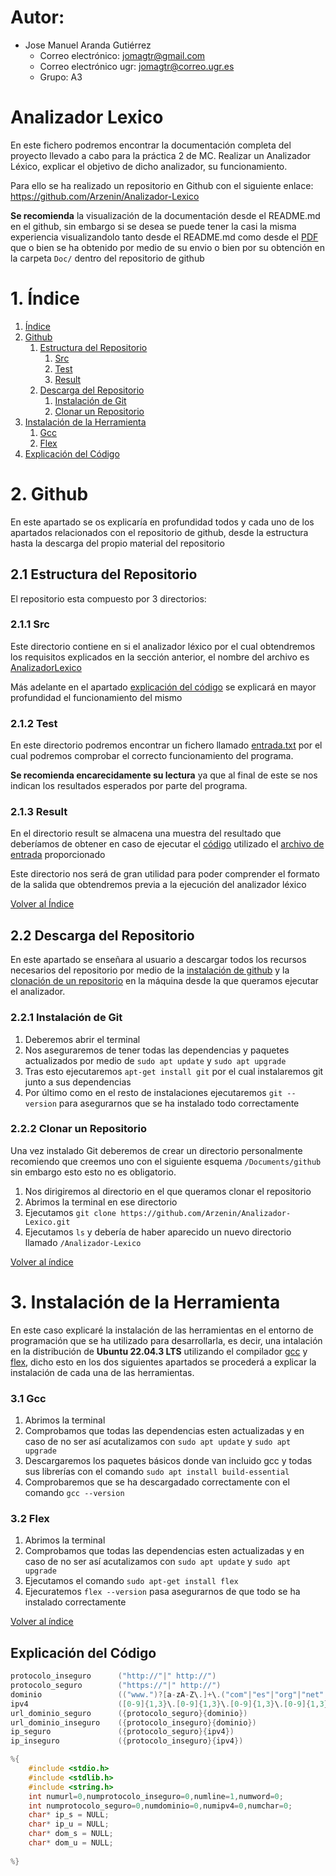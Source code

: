 # Autor:
- Jose Manuel Aranda Gutiérrez
  - Correo electrónico: jomagtr@gmail.com
  - Correo electrónico ugr: jomagtr@correo.ugr.es
  - Grupo: A3

# Analizador Lexico

En este fichero podremos encontrar la documentación completa del proyecto llevado a cabo para la práctica 2 de MC.
Realizar un Analizador Léxico, explicar el objetivo de dicho analizador, su funcionamiento.

Para ello se ha realizado un repositorio en Github con el siguiente enlace: https://github.com/Arzenin/Analizador-Lexico

__Se recomienda__ la visualización de la documentación desde el README.md en el github, sin embargo si se desea se puede tener la casi la misma experiencia visualizandolo tanto desde el README.md como desde el [PDF](Doc/) que o bien se ha obtenido por medio de su envio o bien por su obtención en la carpeta `Doc/` dentro del repositorio de github

# 1. Índice

1. [Índice](#1-índice)
2. [Github](#2-github)
   1. [Estructura del Repositorio](#21-estructura-del-repositorio)
      1. [Src](Src/#211src)
      2. [Test](Test/#212test)
      3. [Result](Result/#213result)
   2. [Descarga del Repositorio](#22-descarga-del-repositorio)
      1. [Instalación de Git](#221-instalación-de-git)
      2. [Clonar un Repositorio](#222-clonar-un-repositorio)
3. [Instalación de la Herramienta](#3-instalación-de-la-herramienta)
   1. [Gcc](#31-gcc)
   2. [Flex](#32-flex)
4. [Explicación del Código](#explicación-del-código)

# 2. Github
En este apartado se os explicaría en profundidad todos y cada uno de los apartados relacionados con el repositorio de github, desde la estructura hasta la descarga del propio material del repositorio

## 2.1 Estructura del Repositorio

El repositorio esta compuesto por 3 directorios:

### 2.1.1 Src
Este directorio contiene en si el analizador léxico por el cual obtendremos los requisitos explicados en la sección anterior, el nombre del archivo es [AnalizadorLexico](Src/AnalizadorLexico)

Más adelante en el apartado [explicación del código](#explicación-del-código) se explicará en mayor profundidad el funcionamiento del mismo


### 2.1.2 Test
En este directorio podremos encontrar un fichero llamado [entrada.txt](Test/entrada.txt) por el cual podremos comprobar el correcto funcionamiento del programa.


__Se recomienda encarecidamente su lectura__ ya que al final de este se nos indican los resultados esperados por parte del programa.


### 2.1.3 Result
En el directorio result se almacena una muestra del resultado que deberíamos de obtener en caso de ejecutar el [código](Src/AnalizadorLexico) utilizado el [archivo de entrada](Test/entrada.txt) proporcionado

Este directorio nos será de gran utilidad para poder comprender el formato de la salida que obtendremos previa a la ejecución del analizador léxico


[Volver al Índice](#índice)

## 2.2 Descarga del Repositorio
En este apartado se enseñara al usuario a descargar todos los recursos necesarios del repositorio por medio de la [instalación de github](#instalación-de-git) y la [clonación de un repositorio](clonar-un-repositorio) en la máquina desde la que queramos ejecutar el analizador.

### 2.2.1 Instalación de Git
1. Deberemos abrir el terminal
2. Nos aseguraremos de tener todas las dependencias y paquetes actualizados por medio de `sudo apt update` y `sudo apt upgrade`
3. Tras esto ejecutaremos `apt-get install git` por el cual instalaremos git junto a sus dependencias
4. Por último como en el resto de instalaciones ejecutaremos `git --version` para asegurarnos que se ha instalado todo correctamente
   
### 2.2.2 Clonar un Repositorio
Una vez instalado Git deberemos de crear un directorio personalmente recomiendo que creemos uno con el siguiente esquema `/Documents/github` sin embargo esto esto no es obligatorio.

1. Nos dirigiremos al directorio en el que queramos clonar el repositorio
2. Abrimos la terminal en ese directorio
3. Ejecutamos `git clone https://github.com/Arzenin/Analizador-Lexico.git`
4. Ejecutamos `ls` y debería de haber aparecido un nuevo directorio llamado `/Analizador-Lexico`

[Volver al índice](#índice)

# 3. Instalación de la Herramienta

En este caso explicaré la instalación de las herramientas en el entorno de programación que se ha utilizado para desarrollarla, es decir, una intalación en la distribución de __Ubuntu 22.04.3 LTS__ utilizando el compilador [gcc](#gcc) y [flex](#flex), dicho esto en los dos siguientes apartados se procederá a explicar la instalación de cada una de las herramientas.

### 3.1 Gcc
1. Abrimos la terminal
2. Comprobamos que todas las dependencias esten actualizadas y en caso de no ser así acutalizamos con `sudo apt update` y `sudo apt upgrade`
3. Descargaremos los paquetes básicos donde van incluido gcc y todas sus librerías con el comando `sudo apt install build-essential`
4. Comprobaremos que se ha descargadado correctamente con el comando `gcc --version`

### 3.2 Flex
1. Abrimos la terminal
2. Comprobamos que todas las dependencias esten actualizadas y en caso de no ser así acutalizamos con `sudo apt update` y `sudo apt upgrade`
3. Ejecutamos el comando `sudo apt-get install flex`
4. Ejecuratemos `flex --version` pasa asegurarnos de que todo se ha instalado correctamente


[Volver al índice](#índice)

## Explicación del Código

```c
protocolo_inseguro      ("http://"|" http://")
protocolo_seguro        ("https://"|" http://")
dominio                 (("www.")?[a-zA-Z\.]+\.("com"|"es"|"org"|"net"|"edu"|"gov"))
ipv4                    ([0-9]{1,3}\.[0-9]{1,3}\.[0-9]{1,3}\.[0-9]{1,3})
url_dominio_seguro      ({protocolo_seguro}{dominio})
url_dominio_inseguro    ({protocolo_inseguro}{dominio})
ip_seguro               ({protocolo_seguro}{ipv4})
ip_inseguro             ({protocolo_inseguro}{ipv4})

%{
    #include <stdio.h>
    #include <stdlib.h>
    #include <string.h>
    int numurl=0,numprotocolo_inseguro=0,numline=1,numword=0;
    int numprotocolo_seguro=0,numdominio=0,numipv4=0,numchar=0;
    char* ip_s = NULL;
    char* ip_u = NULL;
    char* dom_s = NULL;
    char* dom_u = NULL;
    
%}

```
